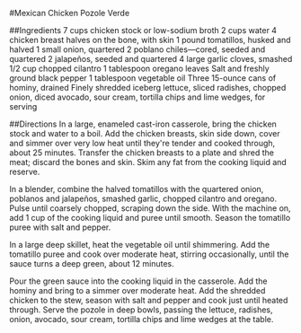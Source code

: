 #Mexican Chicken Pozole Verde

##Ingredients
7 cups chicken stock or low-sodium broth
2 cups water
4 chicken breast halves on the bone, with skin
1 pound tomatillos, husked and halved
1 small onion, quartered
2 poblano chiles—cored, seeded and quartered
2 jalapeños, seeded and quartered
4 large garlic cloves, smashed
1/2 cup chopped cilantro
1 tablespoon oregano leaves
Salt and freshly ground black pepper
1 tablespoon vegetable oil
Three 15-ounce cans of hominy, drained
Finely shredded iceberg lettuce, sliced radishes, chopped onion, diced avocado, sour cream, tortilla chips and lime wedges, for serving

##Directions
In a large, enameled cast-iron casserole, bring the chicken stock and water to a boil. Add the chicken breasts, skin side down, cover and simmer over very low heat until they're tender and cooked through, about 25 minutes. Transfer the chicken breasts to a plate and shred the meat; discard the bones and skin. Skim any fat from the cooking liquid and reserve.

In a blender, combine the halved tomatillos with the quartered onion, poblanos and jalapeños, smashed garlic, chopped cilantro and oregano. Pulse until coarsely chopped, scraping down the side. With the machine on, add 1 cup of the cooking liquid and puree until smooth. Season the tomatillo puree with salt and pepper.

In a large deep skillet, heat the vegetable oil until shimmering. Add the tomatillo puree and cook over moderate heat, stirring occasionally, until the sauce turns a deep green, about 12 minutes.

Pour the green sauce into the cooking liquid in the casserole. Add the hominy and bring to a simmer over moderate heat. Add the shredded chicken to the stew, season with salt and pepper and cook just until heated through. Serve the pozole in deep bowls, passing the lettuce, radishes, onion, avocado, sour cream, tortilla chips and lime wedges at the table.


